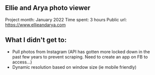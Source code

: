 ## Ellie and Arya photo viewer

Project month: January 2022
Time spent: 3 hours
Public url: https://www.ellieandarya.com

## What I didn't get to:
* Pull photos from Instagram (API has gotten more locked down in the past few years to prevent scraping. Need to create an app on FB to access...)
* Dynamic resolution based on window size (ie mobile friendly)